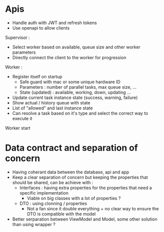 # Apis

- Handle auth with JWT and refresh tokens
- Use openapi to allow clients

Supervisor :
- Select worker based on available, queue size and other worker parameters
- Directly connect the client to the worker for progression 

Worker :
- Register itself on startup
    - Safe guard with mac or some unique hardware ID
    - Parameters : number of parallel tasks, max queue size, ...
    - State (updated) : available, working, down, updating ...
- Update current task instance state (success, warning, failure)
- Show actual / history queue with state
- List of "allowed"  and last instance state
- Can resolve a task based on it's type and select the correct way to execute it

Worker start

# Data contract and separation of concern

- Having coherant data between the database, api and app
- Keep a clear separation of concern but keeping the properties that should be shared, can be achieve with :
    - Interfaces : having extra properties for the properties that need a specific implementation
        - Viable on big classes with a lot of properties ?
    - DTO : using clonning / properties
        - Not a fan since it double everything + no clear way to ensure the DTO is compatible with the model
- Better serparation between ViewModel and Model, some other solution than using wrapper ?